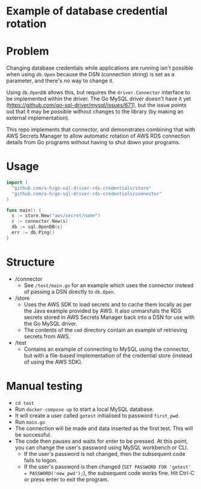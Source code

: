 # Example of database credential rotation

# Problem

Changing database credentials while applications are running isn't possible when using `db.Open` because the DSN (connection string) is set as a parameter, and there's no way to change it.

Using `db.OpenDB` allows this, but requires the `driver.Connector` interface to be implemented within the driver. The Go MySQL driver doesn't have it yet (https://github.com/go-sql-driver/mysql/issues/671), but the issue points out that it may be possible without changes to the library (by making an external implementation).

This repo implements that connector, and demonstrates combining that with AWS Secrets Manager to allow automatic rotation of AWS RDS connection details from Go programs without having to shut down your programs.

# Usage

```go
import (
  "github.com/a-h/go-sql-driver-rds-credentials/store"
  "github.com/a-h/go-sql-driver-rds-credentials/connector"
)

func main() {
  s := store.New("aws/secret/name")
  c := connector.New(s)
  db := sql.OpenDB(c)
  err := db.Ping()
}
```

# Structure

* /connector
  * See `/test/main.go` for an example which uses the connector instead of passing a DSN directly to `db.Open`.
* /store
  * Uses the AWS SDK to load secrets and to cache them locally as per the Java example provided by AWS. It also unmarshals the RDS secrets stored in AWS Secrets Manager back into a DSN for use with the Go MySQL driver.
  * The contents of the `cmd` directory contain an example of retrieving secrets from AWS.
* /test
  * Contains an example of connecting to MySQL using the connector, but with a file-based implementation of the credential store (instead of using the AWS SDK).

# Manual testing

* `cd test`
* Run `docker-compose up` to start a local MySQL database.
* It will create a user called `gotest` initialised to password `first_pwd`.
* Run `main.go`
* The connection will be made and data inserted as the first test. This will be successful.
* The code then pauses and waits for enter to be pressed. At this point, you can change the user's password using MySQL workbench or CLI.
  * If the user's password is not changed, then the subsequent code fails to logon.
  * If the user's password is then changed (`SET PASSWORD FOR 'gotest' = PASSWORD('new_pwd');`), the subsequent code works fine. Hit Ctrl-C or press enter to exit the program.
